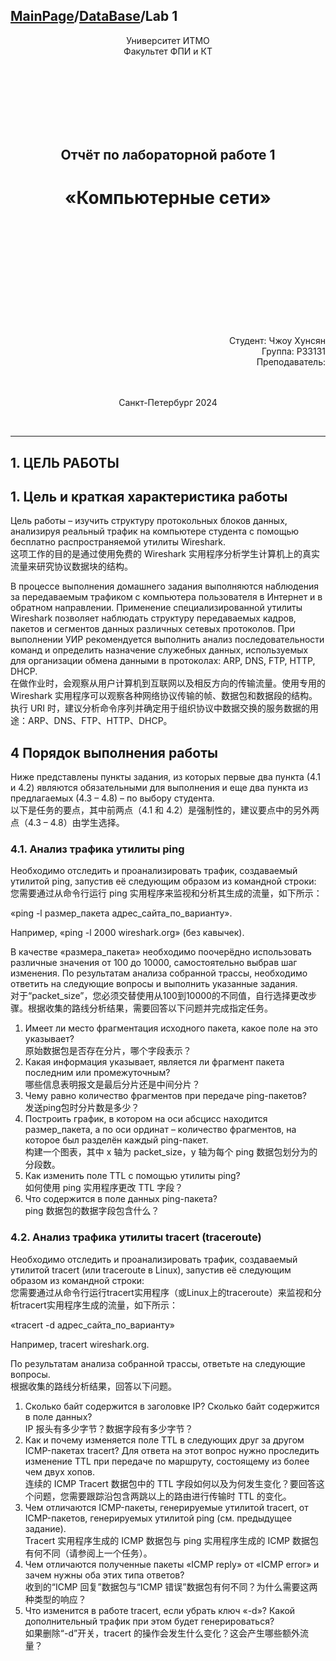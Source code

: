 <head>
  <script src="https://cdn.mathjax.org/mathjax/latest/MathJax.js?config=TeX-AMS-MML_HTMLorMML" type="text/javascript"></script>
  <script type="text/x-mathjax-config">
    MathJax.Hub.Config({
      tex2jax: {
      skipTags: ['script', 'noscript', 'style', 'textarea', 'pre'],
      inlineMath: [['$','$']]
      }
    });
  </script>
</head>

## [MainPage](../../../index.md)/[DataBase](../../README.md)/Lab 1

<center>
<p>Университет ИТМО<br>Факультет ФПИ и КТ</p>
<br><br><br><br><br><br>
<h2>Отчёт по лабораторной работе 1</h2>
<h1>«Компьютерные сети»</h1>
</center>

<br><br><br><br><br><br><br><br><br><br>

<div align="right">Студент: Чжоу Хунсян</div>
<div align="right">Группа: P33131</div>
<div align="right">Преподаватель:</div>

<center>
<br><br>
<p>Санкт-Петербург 2024</p>
<br>
</center>

---


## 1. ЦЕЛЬ РАБОТЫ
 
## 1. Цель и краткая характеристика работы

Цель работы – изучить структуру протокольных блоков данных, анализируя реальный трафик на компьютере студента с помощью бесплатно распространяемой утилиты Wireshark.  
这项工作的目的是通过使用免费的 Wireshark 实用程序分析学生计算机上的真实流量来研究协议数据块的结构。

В процессе выполнения домашнего задания выполняются наблюдения за передаваемым трафиком с компьютера пользователя в Интернет и в обратном направлении. Применение специализированной утилиты Wireshark позволяет наблюдать структуру передаваемых кадров, пакетов и сегментов данных различных сетевых протоколов. При выполнении УИР рекомендуется выполнить анализ последовательности команд и определить назначение служебных данных, используемых для организации обмена данными в протоколах: ARP, DNS, FTP, HTTP, DHCP.  
在做作业时，会观察从用户计算机到互联网以及相反方向的传输流量。使用专用的 Wireshark 实用程序可以观察各种网络协议传输的帧、数据包和数据段的结构。执行 URI 时，建议分析命令序列并确定用于组织协议中数据交换的服务数据的用途：ARP、DNS、FTP、HTTP、DHCP。

## 4 Порядок выполнения работы

Ниже представлены пункты задания, из которых первые два пункта (4.1 и 4.2) являются обязательными для выполнения и еще два пункта из предлагаемых (4.3 – 4.8) – по выбору студента.  
以下是任务的要点，其中前两点（4.1 和 4.2）是强制性的，建议要点中的另外两点（4.3 – 4.8）由学生选择。

### 4.1. Анализ трафика утилиты ping

Необходимо отследить и проанализировать трафик, создаваемый утилитой ping, запустив её следующим образом из командной строки:  
您需要通过从命令行运行 ping 实用程序来监视和分析其生成的流量，如下所示：

«ping -l размер_пакета адрес_сайта_по_варианту». 

Например, «ping -l 2000 wireshark.org» (без кавычек).

В качестве «размера_пакета» необходимо поочерёдно использовать различные значения от 100 до 10000, самостоятельно выбрав шаг изменения. По результатам анализа собранной трассы, необходимо ответить на следующие вопросы и выполнить указанные задания.  
对于“packet_size”，您必须交替使用从100到10000的不同值，自行选择更改步骤。根据收集的路线分析结果，需要回答以下问题并完成指定任务。

1. Имеет ли место фрагментация исходного пакета, какое поле на это указывает?  
   原始数据包是否存在分片，哪个字段表示？
2. Какая информация указывает, является ли фрагмент пакета последним или промежуточным?  
   哪些信息表明报文是最后分片还是中间分片？
3. Чему равно количество фрагментов при передаче ping-пакетов?  
   发送ping包时分片数是多少？
4. Построить график, в котором на оси абсцисс находится размер_пакета, а по оси ординат – количество фрагментов, на которое был разделён каждый ping-пакет.  
   构建一个图表，其中 x 轴为 packet_size，y 轴为每个 ping 数据包划分为的分段数。
5. Как изменить поле TTL с помощью утилиты ping?  
   如何使用 ping 实用程序更改 TTL 字段？
6. Что содержится в поле данных ping-пакета?  
   ping 数据包的数据字段包含什么？

### 4.2. Анализ трафика утилиты tracert (traceroute)

Необходимо отследить и проанализировать трафик, создаваемый утилитой tracert (или traceroute в Linux), запустив её следующим образом из командной строки:  
您需要通过从命令行运行tracert实用程序（或Linux上的traceroute）来监视和分析tracert实用程序生成的流量，如下所示：

«tracert -d адрес_сайта_по_варианту»

Например, tracert wireshark.org.

По результатам анализа собранной трассы, ответьте на следующие вопросы.  
根据收集的路线分析结果，回答以下问题。

1. Сколько байт содержится в заголовке IP? Сколько байт содержится в поле данных?  
   IP 报头有多少字节？数据字段有多少字节？
2. Как и почему изменяется поле TTL в следующих друг за другом ICMP-пакетах tracert? Для ответа на этот вопрос нужно проследить изменение TTL при передаче по маршруту, состоящему из более чем двух хопов.  
   连续的 ICMP Tracert 数据包中的 TTL 字段如何以及为何发生变化？要回答这个问题，您需要跟踪沿包含两跳以上的路由进行传输时 TTL 的变化。
3. Чем отличаются ICMP-пакеты, генерируемые утилитой tracert, от ICMP-пакетов, генерируемых утилитой ping (см. предыдущее задание).  
   Tracert 实用程序生成的 ICMP 数据包与 ping 实用程序生成的 ICMP 数据包有何不同（请参阅上一个任务）。
4. Чем отличаются полученные пакеты «ICMP reply» от «ICMP error» и зачем нужны оба этих типа ответов?  
   收到的“ICMP 回复”数据包与“ICMP 错误”数据包有何不同？为什么需要这两种类型的响应？
5. Что изменится в работе tracert, если убрать ключ «-d»? Какой дополнительный трафик при этом будет генерироваться?  
   如果删除“-d”开关，tracert 的操作会发生什么变化？这会产生哪些额外流量？


